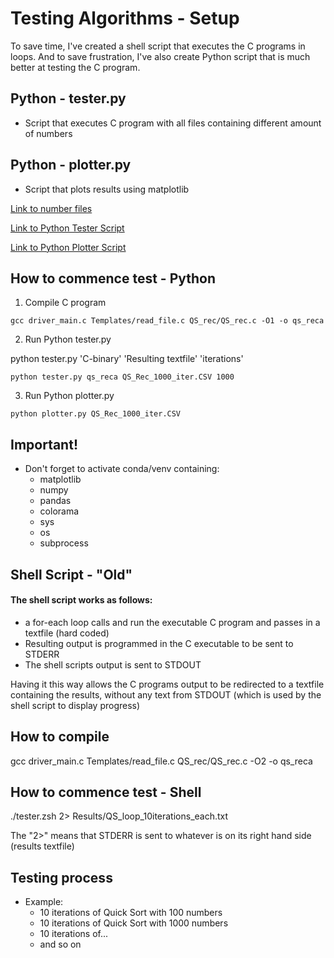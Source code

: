 # Testing Algorithms - Setup
To save time, I've created a shell script that executes the C programs in loops.
And to save frustration, I've also create Python script that is much better at testing the C program.

## Python - tester.py
+ Script that executes C program with all files containing different amount of numbers

## Python - plotter.py
+ Script that plots results using matplotlib

[Link to number files](https://github.com/nlantau/DT256CHT20/tree/main/numb_files)

[Link to Python
Tester Script](https://github.com/nlantau/DT256CHT20/blob/main/Python/Plott_results/tester.py)

[Link to Python
Plotter Script](https://github.com/nlantau/DT256CHT20/blob/main/Python/Plott_results/plotter.py)

## How to commence test - Python

1. Compile C program

```shell
gcc driver_main.c Templates/read_file.c QS_rec/QS_rec.c -O1 -o qs_reca
```
2. Run Python tester.py

python tester.py 'C-binary' 'Resulting textfile' 'iterations'
```shell
python tester.py qs_reca QS_Rec_1000_iter.CSV 1000
```
3. Run Python plotter.py
```shell
python plotter.py QS_Rec_1000_iter.CSV
```

## Important!
+ Don't forget to activate conda/venv containing:
    + matplotlib
    + numpy
    + pandas
    + colorama
    + sys
    + os
    + subprocess

## Shell Script - "Old"

#### The shell script works as follows:
+ a for-each loop calls and run the executable C program and passes in a textfile (hard coded)
+ Resulting output is programmed in the C executable to be sent to STDERR
+ The shell scripts output is sent to STDOUT

Having it this way allows the C programs output to be redirected to a textfile containing
the results, without any text from STDOUT (which is used by the shell script to display progress)

## How to compile
gcc driver_main.c Templates/read_file.c QS_rec/QS_rec.c -O2 -o qs_reca

## How to commence test - Shell
./tester.zsh 2> Results/QS_loop_10iterations_each.txt

The "2>" means that STDERR is sent to whatever is on its right hand side (results textfile)

## Testing process
+ Example:
    + 10 iterations of Quick Sort with 100 numbers
    + 10 iterations of Quick Sort with 1000 numbers
    + 10 iterations of...
    + and so on

